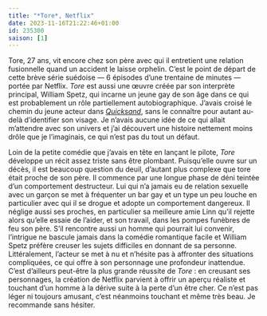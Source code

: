 ```yaml
---
title: "*Tore*, Netflix"
date: 2023-11-16T21:22:46+01:00
id: 235300 
saison: [1]
---
```


Tore, 27 ans, vit encore chez son père avec qui il entretient une relation fusionnelle quand un accident le laisse orphelin. C’est le point de départ de cette brève série suédoise — 6 épisodes d’une trentaine de minutes — portée par Netflix. *Tore* est aussi une œuvre créée par son interprète principal, William Spetz, qui incarne un jeune gay de son âge dans ce qui est probablement un rôle partiellement autobiographique. J’avais croisé le chemin du jeune acteur dans [*Quicksand*](https://voiretmanger.fr/quicksand-edgren-hakansson-netflix/), sans le connaître pour autant au-delà d’identifier son visage. Je n’avais aucune idée de ce qui allait m’attendre avec son univers et j’ai découvert une histoire nettement moins drôle que je l’imaginais, ce qui n’est pas du tout un défaut. 

Loin de la petite comédie que j’avais en tête en lançant le pilote, *Tore* développe un récit assez triste sans être plombant. Puisqu’elle ouvre sur un décès, il est beaucoup question du deuil, d’autant plus complexe que tore était proche de son père. Il commence par une longue phase de déni teintée d’un comportement destructeur. Lui qui n’a jamais eu de relation sexuelle avec un garçon se met à fréquenter un bar gay et un type un peu louche en particulier avec qui il se drogue et adopte un comportement dangereux. Il néglige aussi ses proches, en particulier sa meilleure amie Linn qu’il rejette alors qu’elle essaie de l’aider, et son travail, dans les pompes funèbres de feu son père. S’il rencontre aussi un homme qui pourrait lui convenir, l’intrigue ne bascule jamais dans la comédie romantique facile et William Spetz préfère creuser les sujets difficiles en donnant de sa personne. Littéralement, l’acteur se met à nu et n’hésite pas à affronter des situations compliquées, ce qui offre à son personnage une profondeur inattendue. C’est d’ailleurs peut-être la plus grande réussite de *Tore* : en creusant ses personnages, la création de Netflix parvient à offrir un aperçu réaliste et touchant d’un homme à la dérive suite à la perte d’un être cher. Ce n’est pas léger ni toujours amusant, c’est néanmoins touchant et même très beau. Je recommande sans hésiter. 